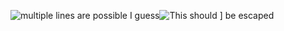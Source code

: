 ![multiple lines are possible I guess](https://xilinotaapp.org/images/Icon512.png)![This should \] be escaped](https://xilinotaapp.org/images/Icon512.png)